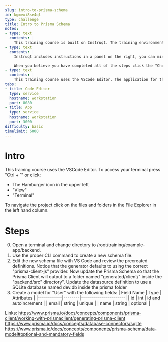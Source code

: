 ```yaml
---
slug: intro-to-prisma-schema
id: kgmexi8se4ql
type: challenge
title: Intro to Prisma Schema
notes:
- type: text
  contents: |
    This training course is built on Instruqt. The training environment is being built now. Use the left and right buttons to navigate the instruction slides and then click start at that bottom right once the environment has loaded.
- type: text
  contents: |
    Instruqt includes instructions in a panel on the right, you can minimize that panel using the > arrow at the top of the panel. There are two tabs which you can click between, one for VSCode, and the other for interacting with the application once you've reached a lab where it has loaded.

    When you believe you have completed all of the steps click the "Check" button on the instruction panel to check your work. If Instruqt find something not completed correctly, it will provide you with a warning message at the bottom. You can then fix the issue and use the Check button again as many times as necessary.
- type: text
  contents: |
    This training course uses the VSCode Editor. The application for this lab is opened in VSCode at app/example-app. There is a terminal window for running commands built-in to VSCode at the bottom right. The Prisma VSCode plugin is already loaded to provide syntax highlighting in the Prisma Schema.
tabs:
- title: Code Editor
  type: service
  hostname: workstation
  port: 8080
- title: App
  type: service
  hostname: workstation
  port: 3000
difficulty: basic
timelimit: 6000
---
```

Intro
======
This training course uses the VSCode Editor.
To access your terminal press "Ctrl + `" or click:
* The Hamburger icon in the upper left
* "View"
* "Terminal"

To navigate the project click on the files and folders in the File Explorer in the left hand column.

Steps
======
0. Open a terminal and change directory to /root/training/example-app/backend.
1. Use the proper CLI command to create a new schema file.
1. Edit the new schema file with VS Code and review the precreated definitions. Notice that the generator defaults to using the correct "prisma-client-js" provider. Now update the Prisma Schema so that the Prisma Client will output to a folder named "generated/client/" inside the "backend/src" directory". Update the datasource definition to use a SQLite database named dev.db inside the prisma folder
1. Create a model for "User" with the following fields:
| Field Name | Type   | Attributes           |
|------------|--------|----------------------|
| id         | int    | id and autoincrement |
| email      | string | unique               |
| name       | string | optional             |

Links:
https://www.prisma.io/docs/concepts/components/prisma-client/working-with-prismaclient/generating-prisma-client
https://www.prisma.io/docs/concepts/database-connectors/sqlite
https://www.prisma.io/docs/concepts/components/prisma-schema/data-model#optional-and-mandatory-fields